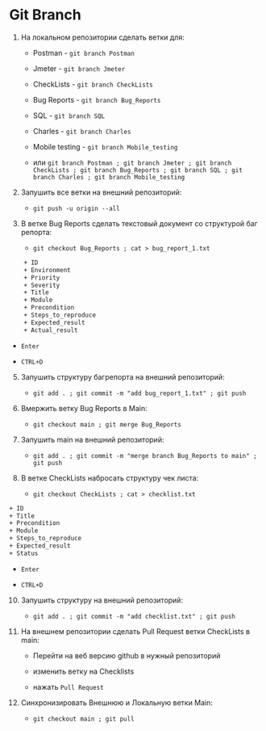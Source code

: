 # Git Branch

1. На локальном репозитории сделать ветки для:

    + Postman - `git branch Postman`

    + Jmeter - `git branch Jmeter`

    + CheckLists - `git branch CheckLists`

    + Bug Reports - `git branch Bug_Reports`

    + SQL - `git branch SQL`

    + Charles - `git branch Charles`

    + Mobile testing - `git branch Mobile_testing`

    + или `git branch Postman ; git branch Jmeter ; git branch CheckLists ; git branch Bug_Reports ; git branch SQL ; git branch Charles ; git branch Mobile_testing`

2. Запушить все ветки на внешний репозиторий:

    + `git push -u origin --all`

3. В ветке Bug Reports сделать текстовый документ со структурой баг репорта:

    + `git checkout Bug_Reports ; cat > bug_report_1.txt`

````txt
    + ID
    + Environment
    + Priority
    + Severity
    + Title
    + Module
    + Precondition
    + Steps_to_reproduce
    + Expected_result
    + Actual_result
````

+ `Enter`

+ `CTRL+D`

5. Запушить структуру багрепорта на внешний репозиторий:

    + `git add . ; git commit -m "add bug_report_1.txt" ; git push`

6. Вмержить ветку Bug Reports в Main:

    + `git checkout main ; git merge Bug_Reports`

7. Запушить main на внешний репозиторий:

    + `git add . ; git commit -m "merge branch Bug_Reports to main" ; git push`

9. В ветке CheckLists набросать структуру чек листа:

    + `git checkout CheckLists ; cat > checklist.txt`

````txt
+ ID
+ Title
+ Precondition
+ Module
+ Steps_to_reproduce
+ Expected_result
+ Status
````

+ `Enter`

+ `CTRL+D`

10. Запушить структуру на внешний репозиторий:

    + `git add . ; git commit -m "add checklist.txt" ; git push`

11. На внешнем репозитории сделать Pull Request ветки CheckLists в main:

    + Перейти на веб версию github в нужный репозиторий

    + изменить ветку на Checklists

    + нажать `Pull Request`

12. Синхронизировать Внешнюю и Локальную ветки Main:

    + `git checkout main ; git pull`
